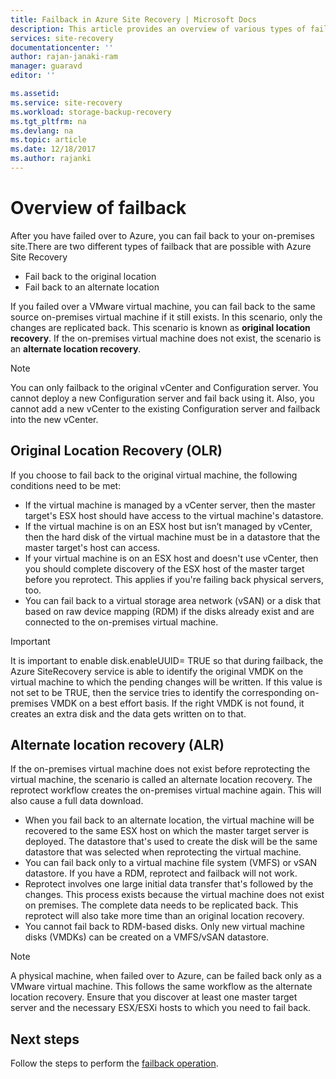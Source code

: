 ```yaml
---
title: Failback in Azure Site Recovery | Microsoft Docs
description: This article provides an overview of various types of failback and caveats to be considered while failing back to on-premises with the Azure Site Recovery service.
services: site-recovery
documentationcenter: ''
author: rajan-janaki-ram
manager: guaravd
editor: ''

ms.assetid: 
ms.service: site-recovery
ms.workload: storage-backup-recovery
ms.tgt_pltfrm: na
ms.devlang: na
ms.topic: article
ms.date: 12/18/2017
ms.author: rajanki
---
```


# Overview of failback
After you have failed over to Azure, you can fail back to your on-premises site.There are two different types of failback that are possible with Azure Site Recovery 

- Fail back to the original location 
- Fail back to an alternate location

If you failed over a VMware virtual machine, you can fail back to the same source on-premises virtual machine if it still exists. In this scenario, only the changes are replicated back. This scenario is known as **original location recovery**. If the on-premises virtual machine does not exist, the scenario is an **alternate location recovery**.

> [!NOTE]
> You can only failback to the original vCenter and Configuration server. You cannot deploy a new Configuration server and fail back using it. Also, you cannot add a new vCenter to the existing Configuration server and failback into the new vCenter.

## Original Location Recovery (OLR)
If you choose to fail back to the original virtual machine, the following conditions need to be met:

* If the virtual machine is managed by a vCenter server, then the master target's ESX host should have access to the virtual machine's datastore.
* If the virtual machine is on an ESX host but isn’t managed by vCenter, then the hard disk of the virtual machine must be in a datastore that the master target's host can access.
* If your virtual machine is on an ESX host and doesn't use vCenter, then you should complete discovery of the ESX host of the master target before you reprotect. This applies if you're failing back physical servers, too.
* You can fail back to a virtual storage area network (vSAN) or a disk that based on raw device mapping (RDM) if the disks already exist and are connected to the on-premises virtual machine.

> [!IMPORTANT]
> It is important to enable disk.enableUUID= TRUE so that during failback, the Azure SiteRecovery service is able to identify the original VMDK on the virtual machine to which the pending changes will be written. If this value is not set to be TRUE, then the service tries to identify the corresponding on-premises VMDK on a best effort basis. If the right VMDK is not found, it creates an extra disk and the data gets written on to that.

## Alternate location recovery (ALR)
If the on-premises virtual machine does not exist before reprotecting the virtual machine, the scenario is called an alternate location recovery. The reprotect workflow creates the on-premises virtual machine again. This will also cause a full data download.

* When you fail back to an alternate location, the virtual machine will be recovered to the same ESX host on which the master target server is deployed. The datastore that's used to create the disk will be the same datastore that was selected when reprotecting the virtual machine.
* You can fail back only to a virtual machine file system (VMFS) or vSAN datastore. If you have a RDM, reprotect and failback will not work.
* Reprotect involves one large initial data transfer that's followed by the changes. This process exists because the virtual machine does not exist on premises. The complete data needs to be replicated back. This reprotect will also take more time than an original location recovery.
* You cannot fail back to RDM-based disks. Only new virtual machine disks (VMDKs) can be created on a VMFS/vSAN datastore.

> [!NOTE]
> A physical machine, when failed over to Azure, can be failed back only as a VMware virtual machine. This follows the same workflow as the alternate location recovery. Ensure that you discover at least one master target server and the necessary ESX/ESXi hosts to which you need to fail back.

## Next steps

Follow the steps to perform the [failback operation](site-recovery-how-to-failback-azure-to-vmware.md).

